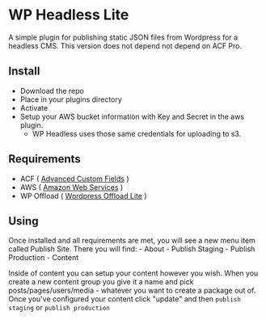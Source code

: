 # WP Headless Lite
A simple plugin for publishing static JSON files from Wordpress for a headless CMS. This version does not depend not depend on ACF Pro.

## Install
- Download the repo
- Place in your plugins directory
- Activate
- Setup your AWS bucket information with Key and Secret in the aws plugin.
	- WP Headless uses those same credentials for uploading to s3.

## Requirements
- ACF ( [Advanced Custom Fields](https://www.advancedcustomfields.com/) )
- AWS ( [Amazon Web Services](https://wordpress.org/plugins/amazon-web-services/) )
- WP Offload ( [Wordpress Offload Lite](https://wordpress.org/plugins/amazon-s3-and-cloudfront/) )

## Using
Once installed and all requirements are met, you will see a new menu item called Publish Site. There you will find:
	- About
	- Publish Staging
	- Publish Production
	- Content

Inside of content you can setup your content however you wish. When you create a new content group you give it a name and pick posts/pages/users/media - whatever you want to create a package out of. Once you've configured your content click "update" and then `publish staging` or `publish production`
